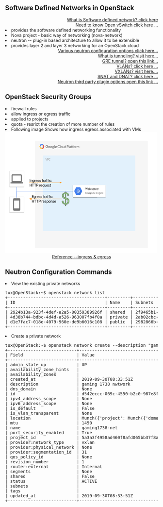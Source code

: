 Software Defined Networks in OpenStack
--------------------------------------------
<div align="right">
  <a href="https://en.wikipedia.org/wiki/Software-defined_networking">What is Software defined network? click here</a><br>
  <a href="https://www.openvswitch.org/">Need to know Open vSwitch click here ...</a>
 </div>
<li>provides the software defined networking functionality</li>
<li>Nova project - basic way of networking (nova-network)</li>
<li>neutron -- plug-in based architecture to allow it to be extensible</li>
<li>provides layer 2 and layer 3 networking for an OpenStack cloud</li>
<div align="right">
  <a href="https://docs.openstack.org/neutron/pike/configuration/">Various neutron configuration options click here...</a><br>
  <a href="https://www.geeksforgeeks.org/tunneling/">What is tunneling? visit here... </a><br>
  <a href="https://www.imperva.com/blog/what-is-gre-tunnel/">GRE tunnel? open this link...</a><br>
  <a href="https://www.geeksforgeeks.org/virtual-lan-vlan/">VLANs? click here ...</a> <br>
  <a href="https://medium.com/@NTTICT/vxlan-explained-930cc825a51">VXLANs? visit here....<a> <br>
  <a href="https://www.geeksforgeeks.org/network-address-translation-nat/">SNAT and DNAT? click here ...</a><br>
  <a href="https://wiki.openstack.org/wiki/Neutron#Plugins"> Neutron third party plugin options open this link ...</a>
</div>

OpenStack Security Groups
---------------------------
<li>firewall rules</li>
<li>allow ingress or egress traffic</li>
<li>applied to projects</li>
<li>quota - resrict the creation of more number of rules</li>
<li>Following image Shows how ingress egress associated with VMs</li>
<img src="https://github.com/blrk/OpenStack-labs.io/blob/master/neutron/img/ingress-egress.png" height="400" width="500"/>
<div align="center">
  <a href="https://medium.com/google-cloud/why-ingress-traffic-to-the-cloud-is-free-79dc217b916">Reference --ingress & egress</a>
</div>

Neutron Configuration Commands
-----------------------------------
<li>View the existing private networks</li>
<pre>
tux@OpenStack:~$ openstack network list
+--------------------------------------+---------+----------------------------------------------------------------------------+
| ID                                   | Name    | Subnets                                                                    |
+--------------------------------------+---------+----------------------------------------------------------------------------+
| 2924b13a-923f-4def-a2a5-00359389926f | shared  | 2f9465b1-b844-4945-aca9-9d143994ff34                                       |
| 4d38b744-bdbc-4d4d-a526-963007fb4f0a | private | 2ab02cbc-d360-474c-813c-d70a4cb48f78, 7dd8ff73-feaa-4554-a96f-a34312488169 |
| d1e7fac7-018e-4079-960e-de9b6016c108 | public  | 2982866b-ef6d-4c54-9c75-db976c0d011f, b676dc5c-0515-4ac2-b12b-384341381cff |
+--------------------------------------+---------+----------------------------------------------------------------------------+
</pre>
<li>Create a private network</li>
<pre>
tux@OpenStack:~$ openstack network create --description "gaming 1738 nwtwork" gaming1738-net
+---------------------------+---------------------------------------------------------------------------------------------------------------------------------------------------------------------------------------------+
| Field                     | Value                                                                                                                                                                                       |
+---------------------------+---------------------------------------------------------------------------------------------------------------------------------------------------------------------------------------------+
| admin_state_up            | UP                                                                                                                                                                                          |
| availability_zone_hints   |                                                                                                                                                                                             |
| availability_zones        |                                                                                                                                                                                             |
| created_at                | 2019-09-30T08:33:51Z                                                                                                                                                                        |
| description               | gaming 1738 nwtwork                                                                                                                                                                         |
| dns_domain                | None                                                                                                                                                                                        |
| id                        | d542eccc-069c-4550-b2c0-987e8f42fe94                                                                                                                                                        |
| ipv4_address_scope        | None                                                                                                                                                                                        |
| ipv6_address_scope        | None                                                                                                                                                                                        |
| is_default                | False                                                                                                                                                                                       |
| is_vlan_transparent       | None                                                                                                                                                                                        |
| location                  | Munch({'project': Munch({'domain_id': 'default', 'id': u'5a3a3f4958ad460f8afd065bb37f8a94', 'name': 'admin', 'domain_name': None}), 'cloud': '', 'region_name': 'RegionOne', 'zone': None}) |
| mtu                       | 1450                                                                                                                                                                                        |
| name                      | gaming1738-net                                                                                                                                                                              |
| port_security_enabled     | True                                                                                                                                                                                        |
| project_id                | 5a3a3f4958ad460f8afd065bb37f8a94                                                                                                                                                            |
| provider:network_type     | vxlan                                                                                                                                                                                       |
| provider:physical_network | None                                                                                                                                                                                        |
| provider:segmentation_id  | 31                                                                                                                                                                                          |
| qos_policy_id             | None                                                                                                                                                                                        |
| revision_number           | 1                                                                                                                                                                                           |
| router:external           | Internal                                                                                                                                                                                    |
| segments                  | None                                                                                                                                                                                        |
| shared                    | False                                                                                                                                                                                       |
| status                    | ACTIVE                                                                                                                                                                                      |
| subnets                   |                                                                                                                                                                                             |
| tags                      |                                                                                                                                                                                             |
| updated_at                | 2019-09-30T08:33:51Z                                                                                                                                                                        |
+---------------------------+---------------------------------------------------------------------------------------------------------------------------------------------------------------------------------------------+
</pre>


